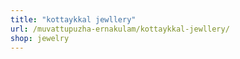 ```yaml
---
title: "kottaykkal jewllery"
url: /muvattupuzha-ernakulam/kottaykkal-jewllery/
shop: jewelry
---
```

